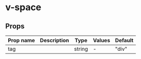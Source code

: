 # v-space

## Props

| Prop name | Description | Type   | Values | Default |
| --------- | ----------- | ------ | ------ | ------- |
| tag       |             | string | -      | "div"   |
